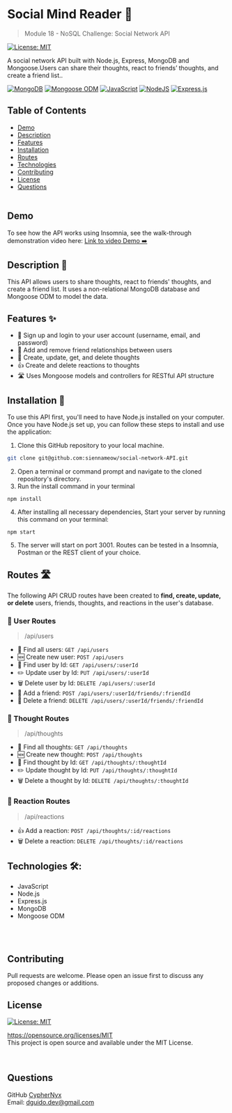 # Social Mind Reader 🧠
> Module 18 - NoSQL Challenge: Social Network API

[![License: MIT](https://img.shields.io/badge/License-MIT-yellow.svg)](https://opensource.org/licenses/MIT)

A social network API built with Node.js, Express, MongoDB and Mongoose.Users can share their thoughts, react to friends’ thoughts, and create a friend list.. 

[![MongoDB](https://img.shields.io/badge/MongoDB-%234ea94b.svg?style=for-the-badge&logo=mongodb&logoColor=white)](https://www.mongodb.com/)
[![Mongoose ODM](https://img.shields.io/badge/-Mongoose_ODM-47A248?style=for-the-badge)](https://mongoosejs.com/)
[![JavaScript](https://img.shields.io/badge/javascript-%23323330.svg?style=for-the-badge&logo=javascript&logoColor=%23F7DF1E)](https://www.javascript.com/)
[![NodeJS](https://img.shields.io/badge/node.js-6DA55F?style=for-the-badge&logo=node.js&logoColor=white)](https://nodejs.org/)
[![Express.js](https://img.shields.io/badge/express.js-%23404d59.svg?style=for-the-badge)](https://expressjs.com/)


## Table of Contents
  * [Demo](#demo)
  * [Description](#description-📖)
  * [Features](#features-✨)
  * [Installation](#installation-💾)
  * [Routes](#routes-🛣)
  * [Technologies](#technologies-🛠️)
  * [Contributing](#contributing)
  * [License](#license)
  * [Questions](#questions)
<br><br>

## Demo
To see how the API works using Insomnia, see the walk-through demonstration video here: 
[Link to video Demo ➡️](#)


## Description 📖
This API allows users to share thoughts, react to friends' thoughts, and create a friend list. It uses a non-relational MongoDB database and Mongoose ODM to model the data.

## Features ✨
- 👥 Sign up and login to your user account (username, email, and password)
- 🤝 Add and remove friend relationships between users
- 💭 Create, update, get, and delete thoughts
- 👍 Create and delete reactions to thoughts
- 🛣 Uses Mongoose models and controllers for RESTful API structure


## Installation 💾

To use this API first, you'll need to have Node.js installed on your computer. Once you have Node.js set up, you can follow these steps to install and use the application:

1. Clone this GitHub repository to your local machine. <br> 
```sh
git clone git@github.com:siennameow/social-network-API.git
```
2. Open a terminal or command prompt and navigate to the cloned repository's directory.
3. Run the install command in your terminal
```
npm install
``` 
4. After installing all necessary dependencies, Start your server by running this command on your terminal: 
```
npm start
```
5. The server will start on port 3001. Routes can be tested in a Insomnia, Postman or the REST client of your choice.

## Routes 🛣
The following API CRUD routes have been created to **find, create, update, or delete** users, friends, thoughts, and reactions in the user's database.

### 📁 User Routes
> /api/users

- 👥 Find all users:        ```GET /api/users```
- 🆕 Create new user:        ```POST /api/users```
- 🔎 Find user by Id:       ```GET /api/users/:userId```
- ✏️ Update user by Id:        ```PUT /api/users/:userId```
- 🗑 Delete user by Id:       ```DELETE /api/users/:userId```
- 🤝 Add a friend:         ```POST /api/users/:userId/friends/:friendId```
- 👋 Delete a friend:      ```DELETE /api/users/:userId/friends/:friendId```

### 📁 Thought Routes
> /api/thoughts

- 💬 Find all thoughts:     ```GET /api/thoughts```
- 🆕 Create new thought:     ```POST /api/thoughts```
- 🔎 Find thought by Id:    ```GET /api/thoughts/:thoughtId```
- ✏️ Update thought by Id:     ```PUT /api/thoughts/:thoughtId```
- 🗑 Delete a thought by Id:     ```DELETE /api/thoughts/:thoughtId```

### 📁 Reaction Routes
> /api/reactions

- 👍 Add a reaction:       ```POST /api/thoughts/:id/reactions```
- 🗑 Delete a reaction:    ```DELETE /api/thoughts/:id/reactions```


## Technologies 🛠️: 
 - JavaScript
 - Node.js
 - Express.js
 - MongoDB
 - Mongoose ODM
<br>
<br>

## Contributing
Pull requests are welcome. Please open an issue first to discuss any proposed changes or additions.
<br>

## License
[![License: MIT](https://img.shields.io/badge/License-MIT-yellow.svg)](https://opensource.org/licenses/MIT)
  
  https://opensource.org/licenses/MIT <br> 
  This project is open source and available under the MIT License.

<br>

  ## Questions
  GitHub [CypherNyx](https://github.com/CypherNyx)<br>
  Email: dguido.dev@gmail.com